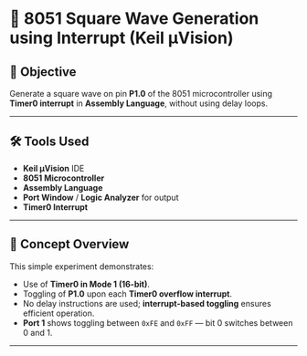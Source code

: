 # 🔧 8051 Square Wave Generation using Interrupt (Keil µVision)

## 📌 Objective
Generate a square wave on pin **P1.0** of the 8051 microcontroller using **Timer0 interrupt** in **Assembly Language**, without using delay loops.

---

## 🛠️ Tools Used
- **Keil µVision** IDE
- **8051 Microcontroller**
- **Assembly Language**
- **Port Window** / **Logic Analyzer** for output
- **Timer0 Interrupt**

---

## 🧠 Concept Overview

This simple experiment demonstrates:
- Use of **Timer0 in Mode 1 (16-bit)**.
- Toggling of **P1.0** upon each **Timer0 overflow interrupt**.
- No delay instructions are used; **interrupt-based toggling** ensures efficient operation.
- **Port 1** shows toggling between `0xFE` and `0xFF` — bit 0 switches between 0 and 1.

---
